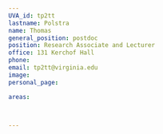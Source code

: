 ```yaml
---
UVA_id: tp2tt
lastname: Polstra
name: Thomas
general_position: postdoc
position: Research Associate and Lecturer
office: 131 Kerchof Hall 
phone:
email: tp2tt@virginia.edu
image:
personal_page:

areas:



---
```

